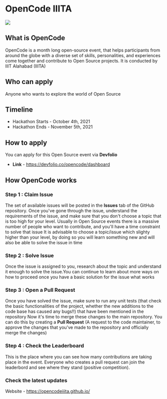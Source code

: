 # OpenCode IIITA

![](https://opencodeiiita.github.io/dist/images/Logo.png)

## What is OpenCode 
OpenCode is a month long open-source event, that helps participants from around the globe with a diverse set of skills, personalities, and experiences come together and contribute to Open Source projects.
It is conducted by IIIT Alahabad (IIITA)

## Who can apply 
Anyone who wants to explore the world of Open Source

## Timeline
- Hackathon Starts - October 4th, 2021
- Hackathon Ends - November 5th, 2021

## How to apply 
You can apply for this Open Source event via **Devfolio**
- **Link** - https://devfolio.co/opencode/dashboard

## How OpenCode works 
### Step 1 : Claim Issue
The set of available issues will be posted in the **Issues** tab of the GitHub repository.
Once you've gone through the issue, understand the requirements of the issue, and make sure that you don't choose a topic that is too high for your level. Usually in Open Source events there is a massive number of people who want to contribute, and you'll have a time constraint to solve that issue
It is advisable to choose a topic/issue which slighty higher than your level, by doing so you will learn something new and will also be able to solve the issue in time

### Step 2 : Solve Issue
Once the issue is assigned to you, research about the topic and understand it enough to solve the issue.You can continue to learn about more ways on how to proceed once you have a basic solution for the issue what works

### Step 3 : Open a Pull Request
Once you have solved the issue, make sure to run any unit tests (that check the basic functionalities of the project, whether the new additions to the code base has caused any bugs!!) that have been mentioned in the repository
Now it's time to merge these changes to the main repository. You can do this by creating a **Pull Request** (A request to the code maintainer, to approve the changes that you've made to the repository and officially merge the changes)

### Step 4 : Check the Leaderboard
This is the place where you can see how many contributions are taking place in the event. Everyone who creates a pull request can join the leaderbord and see where they stand (positive competition).

### Check the latest updates
Website - https://opencodeiiita.github.io/




